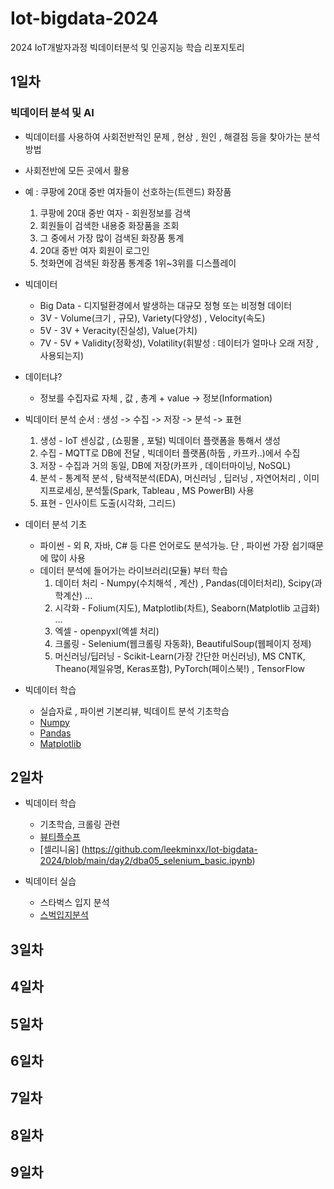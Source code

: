 # Iot-bigdata-2024
2024 IoT개발자과정 빅데이터분석 및 인공지능 학습 리포지토리

## 1일차

### 빅데이터 분석 및 AI
- 빅데이터를 사용하여 사회전반적인 문제 , 현상 , 원인 , 해결점 등을 찾아가는 분석방법
- 사회전반에 모든 곳에서 활용
- 예 : 쿠팡에 20대 중반 여자들이 선호하는(트렌드) 화장품
    1. 쿠팡에 20대 중반 여자 - 회원정보를 검색
    2. 회원들이 검색한 내용중 화장품을 조회
    3. 그 중에서 가장 많이 검색된 화장품 통계
    4. 20대 중반 여자 회원이 로그인 
    5. 첫화면에 검색된 화장품 통계중 1위~3위를 디스플레이

- 빅데이터
    - Big Data - 디지털환경에서 발생하는 대규모 정형 또는 비정형 데이터
    - 3V - Volume(크기 , 규모), Variety(다양성) , Velocity(속도)
    - 5V - 3V + Veracity(진실성), Value(가치)
    - 7V - 5V + Validity(정확성), Volatility(휘발성 : 데이터가 얼마나 오래 저장 , 사용되는지)
    
- 데이터냐?
    - 정보를 수집자료 자체 , 값 , 총계 + value -> 정보(Information)

- 빅데이터 분석 순서 : 생성 -> 수집 -> 저장 -> 분석 -> 표현
    1. 생성 - IoT 센싱값 , (쇼핑몰 , 포털) 빅데이터 플랫폼을 통해서 생성
    2. 수집 - MQTT로 DB에 전달 , 빅데이터 플랫폼(하둡 , 카프카..)에서 수집
    3. 저장 - 수집과 거의 동일, DB에 저장(카프카 , 데이터마이닝, NoSQL)
    4. 분석 - 통계적 분석 , 탐색적분석(EDA), 머신러닝 , 딥러닝 , 자연어처리  , 이미지프로세싱, 분석툴(Spark, Tableau , MS PowerBI) 사용
    5. 표현 - 인사이트 도출(시각화, 그리드)

- 데이터 분석 기초
    - 파이썬 - 외 R, 자바, C# 등 다른 언어로도 분석가능. 단 , 파이썬 가장 쉽기때문에 많이 사용
    - 데이터 분석에 들어가는 라이브러리(모듈) 부터 학습
        1. 데이터 처리 - Numpy(수치해석 , 계산) , Pandas(데이터처리), Scipy(과학계산) ...
        2. 시각화 - Folium(지도), Matplotlib(차트), Seaborn(Matplotlib 고급화) ...
        3. 엑셀 - openpyxl(엑셀 처리)
        4. 크롤링 - Selenium(웹크롤링 자동화), BeautifulSoup(웹페이지 정제)
        5. 머신러닝/딥러닝 - Scikit-Learn(가장 간단한 머신러닝), MS CNTK, Theano(제일유명, Keras포함), PyTorch(페이스북!) , TensorFlow

- 빅데이터 학습
    - 실습자료 , 파이썬 기본리뷰, 빅데이트 분석 기초학습
    - [Numpy](https://github.com/leekminxx/Iot-bigdata-2024/blob/main/day1/bad02_pandas_basic.ipynb)
    - [Pandas](https://github.com/leekminxx/Iot-bigdata-2024/blob/main/day1/bad02_pandas_basic.ipynb)
    - [Matplotlib](https://github.com/leekminxx/Iot-bigdata-2024/blob/main/day1/bda03_matplotlib_basic.ipynb)
## 2일차
- 빅데이터 학습
    - 기초학습, 크롤링 관련
    - [뷰티플수프](https://github.com/leekminxx/Iot-bigdata-2024/blob/main/day2/dba04_beautifulsoup_basic.ipynb)
    - [셀리니움] (https://github.com/leekminxx/Iot-bigdata-2024/blob/main/day2/dba05_selenium_basic.ipynb)

- 빅데이터 실습
    - 스타벅스 입지 분석
    - [스벅입지분석](https://github.com/leekminxx/Iot-bigdata-2024/blob/main/day2/dba06_starbucks_analysis.ipybn.ipynb)

## 3일차

## 4일차

## 5일차

## 6일차

## 7일차

## 8일차

## 9일차